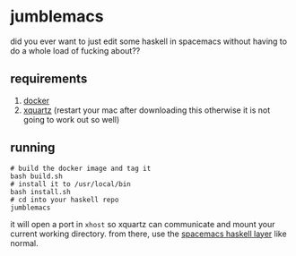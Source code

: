 # jumblemacs

did you ever want to just edit some haskell in spacemacs without having
to do a whole load of fucking about??

## requirements
1. [docker](https://hub.docker.com/editions/community/docker-ce-desktop-mac)
1. [xquartz](https://www.xquartz.org/) (restart your mac after downloading this
   otherwise it is not going to work out so well)

## running

```
# build the docker image and tag it
bash build.sh
# install it to /usr/local/bin
bash install.sh
# cd into your haskell repo
jumblemacs
```

it will open a port in `xhost` so xquartz can communicate and mount your
current working directory. from there, use the [spacemacs haskell layer](https://github.com/syl20bnr/spacemacs/tree/master/layers/%2Blang/haskell) like
normal.

